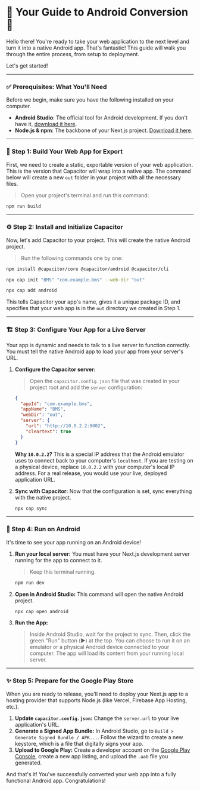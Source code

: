 
# 🌟 Your Guide to Android Conversion 🌟

Hello there! You're ready to take your web application to the next level and turn it into a native Android app. That's fantastic! This guide will walk you through the entire process, from setup to deployment.

Let's get started!

---

### ✅ Prerequisites: What You'll Need

Before we begin, make sure you have the following installed on your computer.

- **Android Studio**: The official tool for Android development. If you don't have it, [download it here](https://developer.android.com/studio).
- **Node.js & npm**: The backbone of your Next.js project. [Download it here](https://nodejs.org/).

---

### 🚀 Step 1: Build Your Web App for Export

First, we need to create a static, exportable version of your web application. This is the version that Capacitor will wrap into a native app. The command below will create a new `out` folder in your project with all the necessary files.

> Open your project's terminal and run this command:

```bash
npm run build
```

---

### ⚙️ Step 2: Install and Initialize Capacitor

Now, let's add Capacitor to your project. This will create the native Android project.

> Run the following commands one by one:

```bash
npm install @capacitor/core @capacitor/android @capacitor/cli
```
```bash
npx cap init "BMS" "com.example.bms" --web-dir "out"
```
```bash
npx cap add android
```
This tells Capacitor your app's name, gives it a unique package ID, and specifies that your web app is in the `out` directory we created in Step 1.

---

### 🏗️ Step 3: Configure Your App for a Live Server

Your app is dynamic and needs to talk to a live server to function correctly. You must tell the native Android app to load your app from your server's URL.

1.  **Configure the Capacitor server:**
    > Open the `capacitor.config.json` file that was created in your project root and add the `server` configuration:

    ```json
    {
      "appId": "com.example.bms",
      "appName": "BMS",
      "webDir": "out",
      "server": {
        "url": "http://10.0.2.2:9002",
        "cleartext": true
      }
    }
    ```
    **Why `10.0.2.2`?** This is a special IP address that the Android emulator uses to connect back to your computer's `localhost`. If you are testing on a physical device, replace `10.0.2.2` with your computer's local IP address. For a real release, you would use your live, deployed application URL.

2.  **Sync with Capacitor:** Now that the configuration is set, sync everything with the native project.
    ```bash
    npx cap sync
    ```

---

### 📱 Step 4: Run on Android

It's time to see your app running on an Android device!

1.  **Run your local server:** You must have your Next.js development server running for the app to connect to it.
    > Keep this terminal running.
    ```bash
    npm run dev
    ```

2.  **Open in Android Studio:** This command will open the native Android project.
    ```bash
    npx cap open android
    ```

3.  **Run the App:**
    > Inside Android Studio, wait for the project to sync. Then, click the green "Run" button (▶️) at the top. You can choose to run it on an emulator or a physical Android device connected to your computer. The app will load its content from your running local server.

---

### ✨ Step 5: Prepare for the Google Play Store

When you are ready to release, you'll need to deploy your Next.js app to a hosting provider that supports Node.js (like Vercel, Firebase App Hosting, etc.).

1.  **Update `capacitor.config.json`:** Change the `server.url` to your live application's URL.
2.  **Generate a Signed App Bundle:** In Android Studio, go to `Build > Generate Signed Bundle / APK...`. Follow the wizard to create a new keystore, which is a file that digitally signs your app.
3.  **Upload to Google Play:** Create a developer account on the [Google Play Console](https://play.google.com/console), create a new app listing, and upload the `.aab` file you generated.

And that's it! You've successfully converted your web app into a fully functional Android app. Congratulations!
